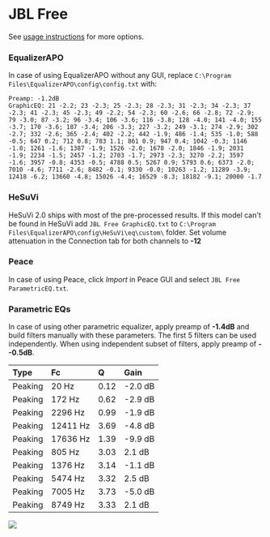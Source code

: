 # JBL Free
See [usage instructions](https://github.com/jaakkopasanen/AutoEq#usage) for more options.

### EqualizerAPO
In case of using EqualizerAPO without any GUI, replace `C:\Program Files\EqualizerAPO\config\config.txt`
with:
```
Preamp: -1.2dB
GraphicEQ: 21 -2.2; 23 -2.3; 25 -2.3; 28 -2.3; 31 -2.3; 34 -2.3; 37 -2.3; 41 -2.3; 45 -2.3; 49 -2.2; 54 -2.3; 60 -2.6; 66 -2.8; 72 -2.9; 79 -3.0; 87 -3.2; 96 -3.4; 106 -3.6; 116 -3.8; 128 -4.0; 141 -4.0; 155 -3.7; 170 -3.6; 187 -3.4; 206 -3.3; 227 -3.2; 249 -3.1; 274 -2.9; 302 -2.7; 332 -2.6; 365 -2.4; 402 -2.2; 442 -1.9; 486 -1.4; 535 -1.0; 588 -0.5; 647 0.2; 712 0.8; 783 1.1; 861 0.9; 947 0.4; 1042 -0.3; 1146 -1.0; 1261 -1.6; 1387 -1.9; 1526 -2.0; 1678 -2.0; 1846 -1.9; 2031 -1.9; 2234 -1.5; 2457 -1.2; 2703 -1.7; 2973 -2.3; 3270 -2.2; 3597 -1.6; 3957 -0.8; 4353 -0.5; 4788 0.5; 5267 0.9; 5793 0.6; 6373 -2.0; 7010 -4.6; 7711 -2.6; 8482 -0.1; 9330 -0.0; 10263 -1.2; 11289 -3.9; 12418 -6.2; 13660 -4.8; 15026 -4.4; 16529 -8.3; 18182 -9.1; 20000 -1.7
```

### HeSuVi
HeSuVi 2.0 ships with most of the pre-processed results. If this model can't be found in HeSuVi add
`JBL Free GraphicEQ.txt` to `C:\Program Files\EqualizerAPO\config\HeSuVi\eq\custom\` folder.
Set volume attenuation in the Connection tab for both channels to **-12**

### Peace
In case of using Peace, click *Import* in Peace GUI and select `JBL Free ParametricEQ.txt`.

### Parametric EQs
In case of using other parametric equalizer, apply preamp of **-1.4dB** and build filters manually
with these parameters. The first 5 filters can be used independently.
When using independent subset of filters, apply preamp of **--0.5dB**.

| Type    | Fc       |    Q | Gain    |
|:--------|:---------|:-----|:--------|
| Peaking | 20 Hz    | 0.12 | -2.0 dB |
| Peaking | 172 Hz   | 0.62 | -2.9 dB |
| Peaking | 2296 Hz  | 0.99 | -1.9 dB |
| Peaking | 12411 Hz | 3.69 | -4.8 dB |
| Peaking | 17636 Hz | 1.39 | -9.9 dB |
| Peaking | 805 Hz   | 3.03 | 2.1 dB  |
| Peaking | 1376 Hz  | 3.14 | -1.1 dB |
| Peaking | 5474 Hz  | 3.32 | 2.5 dB  |
| Peaking | 7005 Hz  | 3.73 | -5.0 dB |
| Peaking | 8749 Hz  | 3.33 | 2.1 dB  |

![](https://raw.githubusercontent.com/jaakkopasanen/AutoEq/master/results/rtings/avg/JBL%20Free/JBL%20Free.png)